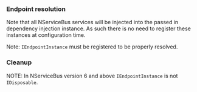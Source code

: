 ### Endpoint resolution

Note that all NServiceBus services will be injected into the passed in dependency injection instance. As such there is no need to register these instances at configuration time. 

Note: `IEndpointInstance` must be registered to be properly resolved.


### Cleanup

NOTE: In NServiceBus version 6 and above `IEndpointInstance` is not `IDisposable`.
